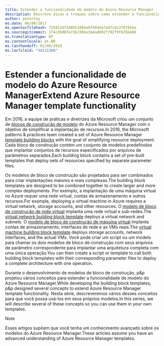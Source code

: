 ```yaml
---
title: Estender a funcionalidade de modelo do Azure Resource Manager
description: Descreve dicas e truques sobre como estender a funcionalidade de modelo do Azure Resource Manager.
author: petertay
ms.date: 06/09/2017
ms.openlocfilehash: 725013df3d0551060a9f504da7a97cdc370f956a
ms.sourcegitcommit: 1f4cdb08fe73b1956e164ad692f792f9f635b409
ms.translationtype: HT
ms.contentlocale: pt-BR
ms.lasthandoff: 01/08/2019
ms.locfileid: "54111369"
---
```

# <a name="extend-azure-resource-manager-template-functionality"></a><span data-ttu-id="64435-103">Estender a funcionalidade de modelo do Azure Resource Manager</span><span class="sxs-lookup"><span data-stu-id="64435-103">Extend Azure Resource Manager template functionality</span></span>

<span data-ttu-id="64435-104">Em 2016, a equipe de práticas e diretrizes da Microsoft criou um conjunto de [blocos de construção de modelo](https://github.com/mspnp/template-building-blocks/wiki) do Azure Resource Manager com o objetivo de simplificar a implantação de recursos.</span><span class="sxs-lookup"><span data-stu-id="64435-104">In 2016, the Microsoft patterns & practices team created a set of Azure Resource Manager [template building blocks](https://github.com/mspnp/template-building-blocks/wiki) with the goal of simplifying resource deployment.</span></span> <span data-ttu-id="64435-105">Cada bloco de construção contém um conjunto de modelos predefinidos que implantar conjuntos de recursos especificados por arquivos de parâmetros separados.</span><span class="sxs-lookup"><span data-stu-id="64435-105">Each building block contains a set of pre-built templates that deploy sets of resources specified by separate parameter files.</span></span>

<span data-ttu-id="64435-106">Os modelos de bloco de construção são projetados para ser combinados para criar implantações maiores e mais complexas.</span><span class="sxs-lookup"><span data-stu-id="64435-106">The building block templates are designed to be combined together to create larger and more complex deployments.</span></span> <span data-ttu-id="64435-107">Por exemplo, a implantação de uma máquina virtual no Azure requer uma rede virtual, contas de armazenamento e outros recursos.</span><span class="sxs-lookup"><span data-stu-id="64435-107">For example, deploying a virtual machine in Azure requires a virtual network, storage accounts, and other resources.</span></span> <span data-ttu-id="64435-108">O [modelo de bloco de construção de rede virtual](https://github.com/mspnp/template-building-blocks/wiki/VNet-(v1)) implanta uma rede virtual e sub-redes.</span><span class="sxs-lookup"><span data-stu-id="64435-108">The [virtual network building block template](https://github.com/mspnp/template-building-blocks/wiki/VNet-(v1)) deploys a virtual network and subnets.</span></span> <span data-ttu-id="64435-109">O [modelo de bloco de construção de máquina virtual](https://github.com/mspnp/template-building-blocks/wiki/Windows-and-Linux-VMs-(v1)) implanta contas de armazenamento, interfaces de rede e as VMs reais.</span><span class="sxs-lookup"><span data-stu-id="64435-109">The [virtual machine building block template](https://github.com/mspnp/template-building-blocks/wiki/Windows-and-Linux-VMs-(v1)) deploys storage accounts, network interfaces, and the actual VMs.</span></span> <span data-ttu-id="64435-110">Você pode criar um script ou um modelo para chamar os dois modelos de bloco de construção com seus arquivos de parâmetro correspondente para implantar uma arquitetura completa com uma única operação.</span><span class="sxs-lookup"><span data-stu-id="64435-110">You can then create a script or template to call both building block templates with their corresponding parameter files to deploy a complete architecture with one operation.</span></span>

<span data-ttu-id="64435-111">Durante o desenvolvimento de modelos de bloco de construção, p&p projetou vários conceitos para estender a funcionalidade de modelo do Azure Resource Manager.</span><span class="sxs-lookup"><span data-stu-id="64435-111">While developing the building block templates, p&p designed several concepts to extend Azure Resource Manager template functionality.</span></span> <span data-ttu-id="64435-112">Nesta série, descreveremos vários desses conceitos para que você possa usá-los em seus próprios modelos.</span><span class="sxs-lookup"><span data-stu-id="64435-112">In this series, we will describe several of these concepts so you can use them in your own templates.</span></span>

> [!NOTE]
> <span data-ttu-id="64435-113">Esses artigos supõem que você tenha um conhecimento avançado sobre os modelos do Azure Resource Manager.</span><span class="sxs-lookup"><span data-stu-id="64435-113">These articles assume you have an advanced understanding of Azure Resource Manager templates.</span></span>